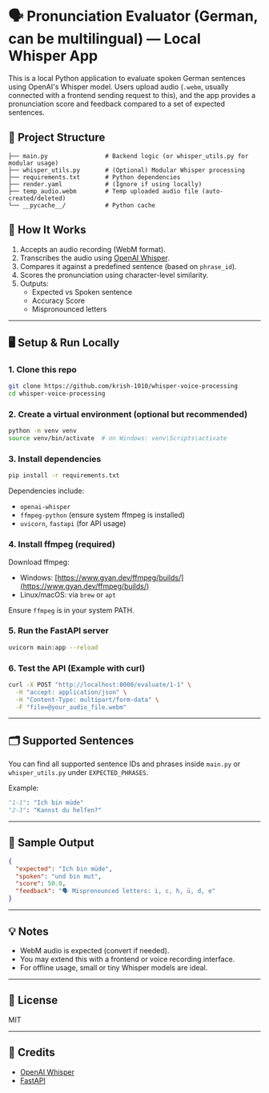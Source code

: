 # 🗣️ Pronunciation Evaluator (German, can be multilingual) — Local Whisper App

This is a local Python application to evaluate spoken German sentences using OpenAI's Whisper model. Users upload audio (`.webm`, usually connected with a frontend sending request to this), and the app provides a pronunciation score and feedback compared to a set of expected sentences.

## 📁 Project Structure

```
├── main.py                # Backend logic (or whisper_utils.py for modular usage)
├── whisper_utils.py       # (Optional) Modular Whisper processing
├── requirements.txt       # Python dependencies
├── render.yaml            # (Ignore if using locally)
├── temp_audio.webm        # Temp uploaded audio file (auto-created/deleted)
└── __pycache__/           # Python cache
```

## 🧠 How It Works

1. Accepts an audio recording (WebM format).
2. Transcribes the audio using [OpenAI Whisper](https://github.com/openai/whisper).
3. Compares it against a predefined sentence (based on `phrase_id`).
4. Scores the pronunciation using character-level similarity.
5. Outputs:
   - Expected vs Spoken sentence
   - Accuracy Score
   - Mispronounced letters

---

## 🖥️ Setup & Run Locally

### 1. Clone this repo

```bash
git clone https://github.com/krish-1010/whisper-voice-processing
cd whisper-voice-processing
```

### 2. Create a virtual environment (optional but recommended)

```bash
python -m venv venv
source venv/bin/activate  # on Windows: venv\Scripts\activate
```

### 3. Install dependencies

```bash
pip install -r requirements.txt
```

Dependencies include:

- `openai-whisper`
- `ffmpeg-python` (ensure system ffmpeg is installed)
- `uvicorn`, `fastapi` (for API usage)

### 4. Install ffmpeg (required)

Download ffmpeg:

- Windows: [https://www.gyan.dev/ffmpeg/builds/](https://www.gyan.dev/ffmpeg/builds/)
- Linux/macOS: via `brew` or `apt`

Ensure `ffmpeg` is in your system PATH.

### 5. Run the FastAPI server

```bash
uvicorn main:app --reload
```

### 6. Test the API (Example with curl)

```bash
curl -X POST "http://localhost:8000/evaluate/1-1" \
  -H "accept: application/json" \
  -H "Content-Type: multipart/form-data" \
  -F "file=@your_audio_file.webm"
```

---

## 🗂️ Supported Sentences

You can find all supported sentence IDs and phrases inside `main.py` or `whisper_utils.py` under `EXPECTED_PHRASES`.

Example:

```python
"1-1": "Ich bin müde"
"2-3": "Kannst du helfen?"
```

---

## 📄 Sample Output

```json
{
  "expected": "Ich bin müde",
  "spoken": "und bin mut",
  "score": 50.0,
  "feedback": "🗣️ Mispronounced letters: i, c, h, ü, d, e"
}
```

---

## 💡 Notes

- WebM audio is expected (convert if needed).
- You may extend this with a frontend or voice recording interface.
- For offline usage, small or tiny Whisper models are ideal.

---

## 📜 License

MIT

---

## 🙏 Credits

- [OpenAI Whisper](https://github.com/openai/whisper)
- [FastAPI](https://fastapi.tiangolo.com/)

